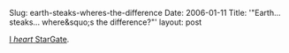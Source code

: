 Slug: earth-steaks-wheres-the-difference
Date: 2006-01-11
Title: '&quot;Earth... steaks... where&squo;s the difference?&quot;'
layout: post


<a href="http://wiki.stargate-sg1-solutions.com/index.php/4.03_%22Upgrades%22_Episode_Guide">I *heart* StarGate</a>.
